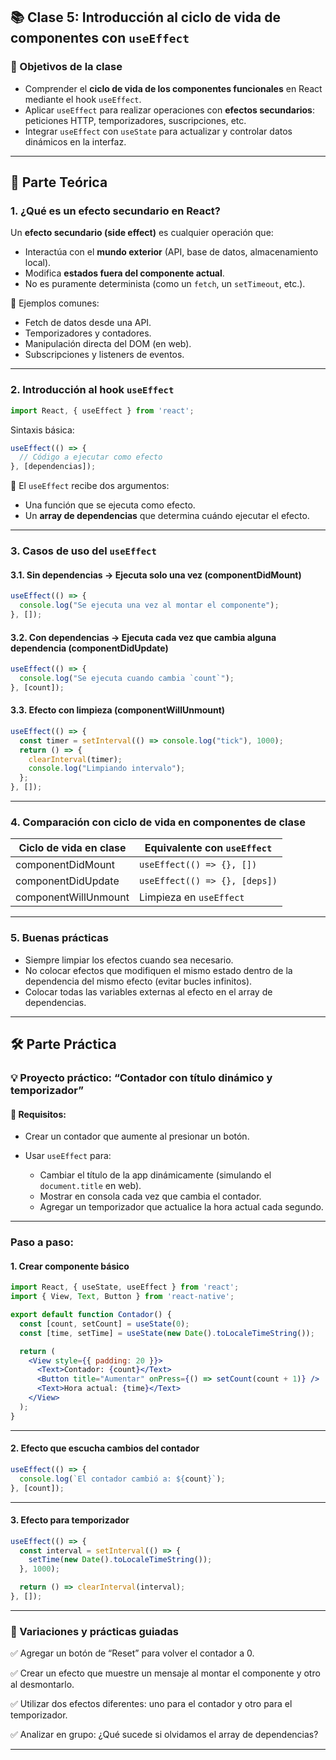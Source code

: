 ## 📚 Clase 5: Introducción al ciclo de vida de componentes con `useEffect`

### 🎯 Objetivos de la clase

* Comprender el **ciclo de vida de los componentes funcionales** en React mediante el hook `useEffect`.
* Aplicar `useEffect` para realizar operaciones con **efectos secundarios**: peticiones HTTP, temporizadores, suscripciones, etc.
* Integrar `useEffect` con `useState` para actualizar y controlar datos dinámicos en la interfaz.

---

## 🧠 Parte Teórica 

### 1. ¿Qué es un efecto secundario en React?

Un **efecto secundario (side effect)** es cualquier operación que:

* Interactúa con el **mundo exterior** (API, base de datos, almacenamiento local).
* Modifica **estados fuera del componente actual**.
* No es puramente determinista (como un `fetch`, un `setTimeout`, etc.).

🔎 Ejemplos comunes:

* Fetch de datos desde una API.
* Temporizadores y contadores.
* Manipulación directa del DOM (en web).
* Subscripciones y listeners de eventos.

---

### 2. Introducción al hook `useEffect`

```jsx
import React, { useEffect } from 'react';
```

Sintaxis básica:

```jsx
useEffect(() => {
  // Código a ejecutar como efecto
}, [dependencias]);
```

📌 El `useEffect` recibe dos argumentos:

* Una función que se ejecuta como efecto.
* Un **array de dependencias** que determina cuándo ejecutar el efecto.

---

### 3. Casos de uso del `useEffect`

#### 3.1. Sin dependencias → Ejecuta solo una vez (componentDidMount)

```jsx
useEffect(() => {
  console.log("Se ejecuta una vez al montar el componente");
}, []);
```

#### 3.2. Con dependencias → Ejecuta cada vez que cambia alguna dependencia (componentDidUpdate)

```jsx
useEffect(() => {
  console.log("Se ejecuta cuando cambia `count`");
}, [count]);
```

#### 3.3. Efecto con limpieza (componentWillUnmount)

```jsx
useEffect(() => {
  const timer = setInterval(() => console.log("tick"), 1000);
  return () => {
    clearInterval(timer);
    console.log("Limpiando intervalo");
  };
}, []);
```

---

### 4. Comparación con ciclo de vida en componentes de clase

| Ciclo de vida en clase | Equivalente con `useEffect`   |
| ---------------------- | ----------------------------- |
| componentDidMount      | `useEffect(() => {}, [])`     |
| componentDidUpdate     | `useEffect(() => {}, [deps])` |
| componentWillUnmount   | Limpieza en `useEffect`       |

---

### 5. Buenas prácticas

* Siempre limpiar los efectos cuando sea necesario.
* No colocar efectos que modifiquen el mismo estado dentro de la dependencia del mismo efecto (evitar bucles infinitos).
* Colocar todas las variables externas al efecto en el array de dependencias.

---

## 🛠️ Parte Práctica 

### 💡 Proyecto práctico: **“Contador con título dinámico y temporizador”**

#### 📌 Requisitos:

* Crear un contador que aumente al presionar un botón.
* Usar `useEffect` para:

  * Cambiar el título de la app dinámicamente (simulando el `document.title` en web).
  * Mostrar en consola cada vez que cambia el contador.
  * Agregar un temporizador que actualice la hora actual cada segundo.

---

### Paso a paso:

#### 1. Crear componente básico

```jsx
import React, { useState, useEffect } from 'react';
import { View, Text, Button } from 'react-native';

export default function Contador() {
  const [count, setCount] = useState(0);
  const [time, setTime] = useState(new Date().toLocaleTimeString());

  return (
    <View style={{ padding: 20 }}>
      <Text>Contador: {count}</Text>
      <Button title="Aumentar" onPress={() => setCount(count + 1)} />
      <Text>Hora actual: {time}</Text>
    </View>
  );
}
```

---

#### 2. Efecto que escucha cambios del contador

```jsx
useEffect(() => {
  console.log(`El contador cambió a: ${count}`);
}, [count]);
```

---

#### 3. Efecto para temporizador

```jsx
useEffect(() => {
  const interval = setInterval(() => {
    setTime(new Date().toLocaleTimeString());
  }, 1000);

  return () => clearInterval(interval);
}, []);
```

---

### 🔄 Variaciones y prácticas guiadas

✅ Agregar un botón de “Reset” para volver el contador a 0.

✅ Crear un efecto que muestre un mensaje al montar el componente y otro al desmontarlo.

✅ Utilizar dos efectos diferentes: uno para el contador y otro para el temporizador.

✅ Analizar en grupo: ¿Qué sucede si olvidamos el array de dependencias?

---
